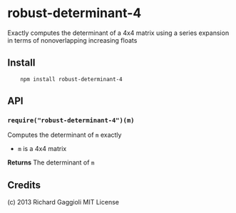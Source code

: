 robust-determinant-4
====================
Exactly computes the determinant of a 4x4 matrix using a series expansion in terms of nonoverlapping increasing floats

## Install

		npm install robust-determinant-4

## API

### `require("robust-determinant-4")(m)`
Computes the determinant of `m` exactly

* `m` is a 4x4 matrix

**Returns** The determinant of `m`

## Credits
(c) 2013 Richard Gaggioli MIT License
